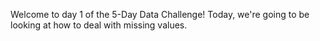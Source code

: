 Welcome to day 1 of the 5-Day Data Challenge! Today, we're going to be looking at how to deal with missing values.